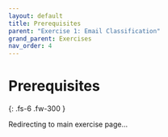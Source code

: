 ```yaml
---
layout: default
title: Prerequisites
parent: "Exercise 1: Email Classification"
grand_parent: Exercises
nav_order: 4
---
```


# Prerequisites

{: .fs-6 .fw-300 }

Redirecting to main exercise page...

<script>
  window.location.href = '/automation-exercises/exercises/01-email-classification/#prerequisites';
</script>
